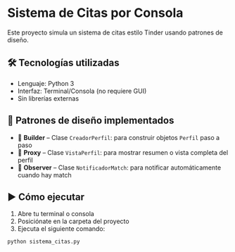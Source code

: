# Sistema de Citas por Consola

Este proyecto simula un sistema de citas estilo Tinder usando patrones de diseño.

## 🛠️ Tecnologías utilizadas

- Lenguaje: Python 3
- Interfaz: Terminal/Consola (no requiere GUI)
- Sin librerías externas

## 🔁 Patrones de diseño implementados

- 🧱 **Builder** – Clase `CreadorPerfil`: para construir objetos `Perfil` paso a paso
- 🧱 **Proxy** – Clase `VistaPerfil`: para mostrar resumen o vista completa del perfil
- 🧱 **Observer** – Clase `NotificadorMatch`: para notificar automáticamente cuando hay match

## ▶️ Cómo ejecutar

1. Abre tu terminal o consola
2. Posiciónate en la carpeta del proyecto
3. Ejecuta el siguiente comando:

```bash
python sistema_citas.py
